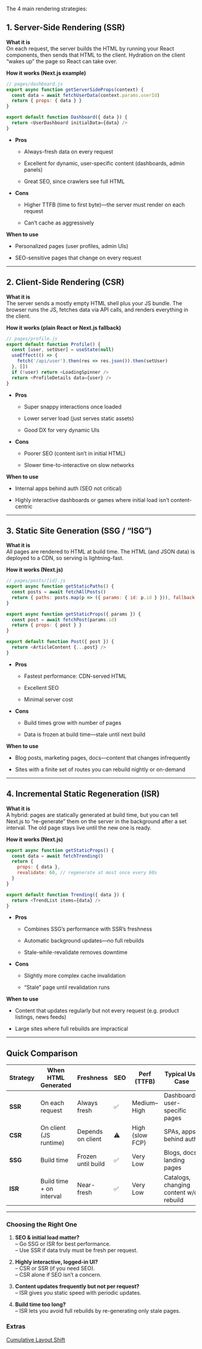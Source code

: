 
The 4 main rendering strategies:
## 1. Server-Side Rendering (SSR)

**What it is**  
On each request, the server builds the HTML by running your React components, then sends that HTML to the client. Hydration on the client “wakes up” the page so React can take over.

**How it works (Next.js example)**

```js
// pages/dashboard.js
export async function getServerSideProps(context) {
  const data = await fetchUserData(context.params.userId)
  return { props: { data } }
}

export default function Dashboard({ data }) {
  return <UserDashboard initialData={data} />
}
```

- **Pros**
    
    - Always-fresh data on every request
        
    - Excellent for dynamic, user-specific content (dashboards, admin panels)
        
    - Great SEO, since crawlers see full HTML
        
- **Cons**
    
    - Higher TTFB (time to first byte)—the server must render on each request
        
    - Can’t cache as aggressively
        

**When to use**

- Personalized pages (user profiles, admin UIs)
    
- SEO-sensitive pages that change on every request
    

---

## 2. Client-Side Rendering (CSR)

**What it is**  
The server sends a mostly empty HTML shell plus your JS bundle. The browser runs the JS, fetches data via API calls, and renders everything in the client.

**How it works (plain React or Next.js fallback)**

```js
// pages/profile.js
export default function Profile() {
  const [user, setUser] = useState(null)
  useEffect(() => {
    fetch('/api/user').then(res => res.json()).then(setUser)
  }, [])
  if (!user) return <LoadingSpinner />
  return <ProfileDetails data={user} />
}
```

- **Pros**
    
    - Super snappy interactions once loaded
        
    - Lower server load (just serves static assets)
        
    - Good DX for very dynamic UIs
        
- **Cons**
    
    - Poorer SEO (content isn’t in initial HTML)
        
    - Slower time-to-interactive on slow networks
        

**When to use**

- Internal apps behind auth (SEO not critical)
    
- Highly interactive dashboards or games where initial load isn’t content-centric
    

---

## 3. Static Site Generation (SSG / “ISG”)

**What it is**  
All pages are rendered to HTML at build time. The HTML (and JSON data) is deployed to a CDN, so serving is lightning-fast.

**How it works (Next.js)**

```js
// pages/posts/[id].js
export async function getStaticPaths() {
  const posts = await fetchAllPosts()
  return { paths: posts.map(p => ({ params: { id: p.id } })), fallback: false }
}

export async function getStaticProps({ params }) {
  const post = await fetchPost(params.id)
  return { props: { post } }
}

export default function Post({ post }) {
  return <ArticleContent {...post} />
}
```

- **Pros**
    
    - Fastest performance: CDN-served HTML
        
    - Excellent SEO
        
    - Minimal server cost
        
- **Cons**
    
    - Build times grow with number of pages
        
    - Data is frozen at build time—stale until next build
        

**When to use**

- Blog posts, marketing pages, docs—content that changes infrequently
    
- Sites with a finite set of routes you can rebuild nightly or on-demand
    

---

## 4. Incremental Static Regeneration (ISR)

**What it is**  
A hybrid: pages are statically generated at build time, but you can tell Next.js to “re-generate” them on the server in the background after a set interval. The old page stays live until the new one is ready.

**How it works (Next.js)**

```js
export async function getStaticProps() {
  const data = await fetchTrending()
  return {
    props: { data },
    revalidate: 60, // regenerate at most once every 60s
  }
}

export default function Trending({ data }) {
  return <TrendList items={data} />
}
```

- **Pros**
    
    - Combines SSG’s performance with SSR’s freshness
        
    - Automatic background updates—no full rebuilds
        
    - Stale-while-revalidate removes downtime
        
- **Cons**
    
    - Slightly more complex cache invalidation
        
    - “Stale” page until revalidation runs
        

**When to use**

- Content that updates regularly but not every request (e.g. product listings, news feeds)
    
- Large sites where full rebuilds are impractical
    

---

## Quick Comparison

| Strategy | When HTML Generated      | Freshness          | SEO | Perf (TTFB)     | Typical Use Case                       |
| -------- | ------------------------ | ------------------ | --- | --------------- | -------------------------------------- |
| **SSR**  | On each request          | Always fresh       | ✅   | Medium–High     | Dashboards, user-specific pages        |
| **CSR**  | On client (JS runtime)   | Depends on client  | ⚠️  | High (slow FCP) | SPAs, apps behind auth                 |
| **SSG**  | Build time               | Frozen until build | ✅   | Very Low        | Blogs, docs, landing pages             |
| **ISR**  | Build time + on interval | Near-fresh         | ✅   | Very Low        | Catalogs, changing content w/o rebuild |

---

### Choosing the Right One

1. **SEO & initial load matter?**  
    – Go SSG or ISR for best performance.  
    – Use SSR if data truly must be fresh per request.
    
2. **Highly interactive, logged-in UI?**  
    – CSR or SSR (if you need SEO).  
    – CSR alone if SEO isn’t a concern.
    
3. **Content updates frequently but not per request?**  
    – ISR gives you static speed with periodic updates.
    
4. **Build time too long?**  
    – ISR lets you avoid full rebuilds by re-generating only stale pages.
    



### Extras
[Cumulative Layout Shift](https://vercel.com/blog/how-core-web-vitals-affect-seo)

